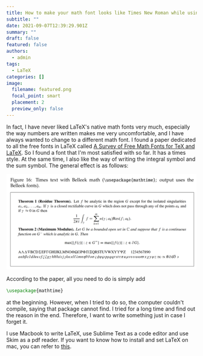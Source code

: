 ```yaml
---
title: How to make your math font looks like Times New Roman while using LaTeX on mac?
subtitle: ""
date: 2021-09-07T12:39:29.901Z
summary: ""
draft: false
featured: false
authors:
  - admin
tags:
  - LaTeX
categories: []
image:
  filename: featured.png
  focal_point: smart
  placement: 2
  preview_only: false
---
```

In fact, I have never liked LaTeX's native math fonts very much, especially the way numbers are written makes me very uncomfortable, and I have always wanted to change to a different math font. I found a paper dedicated to all the free fonts in LaTeX called [A Survey of Free Math Fonts for TeX and LaTeX](http://www.nic.funet.fi/index/TeX/CTAN/info/Free_Math_Font_Survey/survey.pdf). So I found a font that I'm most satisfied with so far. It has a times style. At the same time, I also like the way of writing the integral symbol and the sum symbol. The general effect is as follows:

![](截屏2021-04-21-下午4.18.31.png)

According to the paper, all you need to do is simply add

```tex
\usepackage{mathtime}
```

at the beginning. However, when I tried to do so,  the computer couldn't compile, saying that package cannot find. I tried for a long time and find out the reason in the end. Therefore, I want to write something just in case I forget it.

I use Macbook to write LaTeX, use Sublime Text as a code editor and use Skim as a pdf reader. If you want to know how to install and set LaTeX on mac, you can refer to [this](https://link.zhihu.com/?target=https%3A//www.jianshu.com/p/b1e3b029ded5).